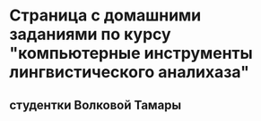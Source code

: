 # Страница с домашними заданиями по курсу "компьютерные инструменты лингвистического аналихаза" 
## студентки Волковой Тамары
